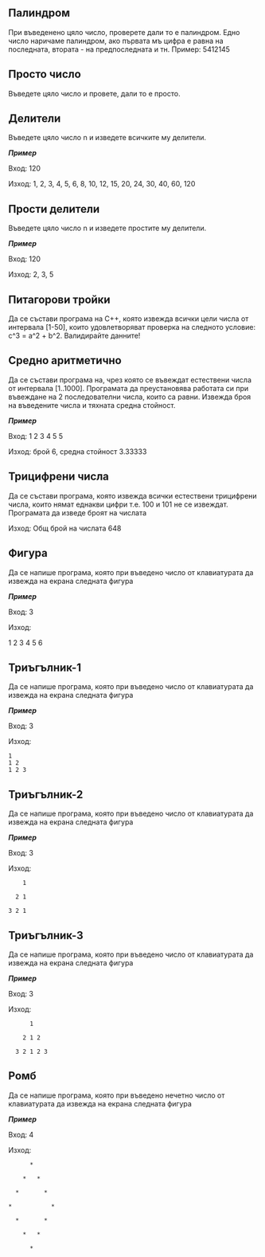 ## Палиндром

При въведенено цяло число, проверете дали то е палиндром. Едно число наричаме палиндром, ако първата мъ цифра е равна на последната, втората - на предпоследната и тн. Пример: 5412145

## Просто число

Въведете цяло число и провете, дали то е просто.

## Делители

Въведете цяло число n и изведете всичките му делители.

***Пример***

Вход: 120

Изход: 1, 2, 3, 4, 5, 6, 8, 10, 12, 15, 20, 24, 30, 40, 60, 120

## Прости делители

Въведете цяло число n и изведете простите му делители.

***Пример***

Вход: 120

Изход: 2, 3, 5

## Питагорови тройки

Да се състави програма на C++, която извежда всички цели числа от интервала [1-50], които удовлетворяват проверка на следното условие: c^3 = a^2 + b^2. Валидирайте данните! 

## Средно аритметично

Да се състави програма на, чрез която се въвеждат естествени числа от интервала [1..1000]. Програмата да преустановява работата си при въвеждане на 2 последователни числа, които са равни. Извежда броя на въведените числа и тяхната средна стойност.

***Пример***

Вход: 1 2 3 4 5 5 

Изход: брой 6, средна стойност 3.33333

## Трицифрени числа

Да се състави програма, която извежда всички естествени трицифрени числа, които нямат еднакви цифри т.е. 100 и 101 не се извеждат. Програмата да изведе броят на числата

Изход: Общ брой на числата 648

## Фигура

Да се напише програма, която при въведено число от клавиатурата да извежда на екрана следната фигура

***Пример***

Вход: 3

Изход:

1
2 3
4 5 6

## Триъгълник-1

Да се напише програма, която при въведено число от клавиатурата да извежда на екрана следната фигура

***Пример***

Вход: 3

Изход:
```
1
1 2
1 2 3
```

## Триъгълник-2

Да се напише програма, която при въведено число от клавиатурата да извежда на екрана следната фигура

***Пример***

Вход: 3

Изход:
```
    1
    
  2 1
  
3 2 1
```

## Триъгълник-3

Да се напише програма, която при въведено число от клавиатурата да извежда на екрана следната фигура

***Пример***

Вход: 3

Изход:
```
      1
      
    2 1 2
    
  3 2 1 2 3
```

## Ромб

Да се напише програма, която при въведено нечетно число от клавиатурата да извежда на екрана следната фигура

***Пример***

Вход: 4

Изход:
```
      *
      
    *   *
    
  *       *
  
*           *

  *       *
  
    *   *
    
      *
```
